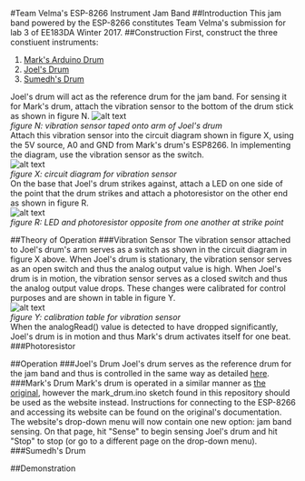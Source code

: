 #Team Velma's ESP-8266 Instrument Jam Band
##Introduction
This jam band powered by the ESP-8266 constitutes Team Velma's submission for lab 3 of EE183DA Winter 2017.
##Construction
First, construct the three constiuent instruments:<br>
1. [Mark's Arduino Drum](https://github.com/mwalker55/EE183DA/tree/master/lab2)<br>
2. [Joel's Drum](placeholderlink)<br>
3. [Sumedh's Drum](placeholderlink)<br>

Joel's drum will act as the reference drum for the jam band.  For sensing it for Mark's drum, attach the vibration sensor to the bottom of the drum stick as shown in figure N.
![alt text][vib_s_attach]<br>
*figure N: vibration sensor taped onto arm of Joel's drum*<br>
Attach this vibration sensor into the circuit diagram shown in figure X, using the 5V source, A0 and GND from Mark's drum's ESP8266.  In implementing the diagram, use the vibration sensor as the switch.<br>
![alt text][vib_s_diagram]<br>
*figure X: circuit diagram for vibration sensor*<br>
On the base that Joel's drum strikes against, attach a LED on one side of the point that the drum strikes and attach a photoresistor on the other end as shown in figure R.<br>
![alt text][photo_attach]<br>
*figure R: LED and photoresistor opposite from one another at strike point*

##Theory of Operation
###Vibration Sensor
The vibration sensor attached to Joel's drum's arm serves as a switch as shown in the circuit diagram in figure X above.  When Joel's drum is stationary, the vibration sensor serves as an open switch and thus the analog output value is high.  When Joel's drum is in motion, the vibration sensor serves as a closed switch and thus the analog output value drops.  These changes were calibrated for control purposes and are shown in table in figure Y.<br>
![alt text][vib_s_table]<br>
*figure Y: calibration table for vibration sensor*<br>
When the analogRead() value is detected to have dropped significantly, Joel's drum is in motion and thus Mark's drum activates itself for one beat.<br>
###Photoresistor

##Operation
###Joel's Drum
Joel's drum serves as the reference drum for the jam band and thus is controlled in the same way as detailed [here](placeholderlink).
###Mark's Drum
Mark's drum is operated in a similar manner as [the original](https://github.com/mwalker55/EE183DA/tree/master/lab2), however the mark_drum.ino sketch found in this repository should be used as the website instead.  Instructions for connecting to the ESP-8266 and accessing its website can be found on the original's documentation.  The website's drop-down menu will now contain one new option: jam band sensing.  On that page, hit "Sense" to begin sensing Joel's drum and hit "Stop" to stop (or go to a different page on the drop-down menu).
###Sumedh's Drum


##Demonstration

[vib_s_diagram]: http://i.imgur.com/u5hwclw.png
[vib_s_table]: http://i.imgur.com/tSs41a3.png
[vib_s_attach]: http://i.imgur.com/RERq4f6.png
[photo_attach]: http://i.imgur.com/wd1oQgH.png
